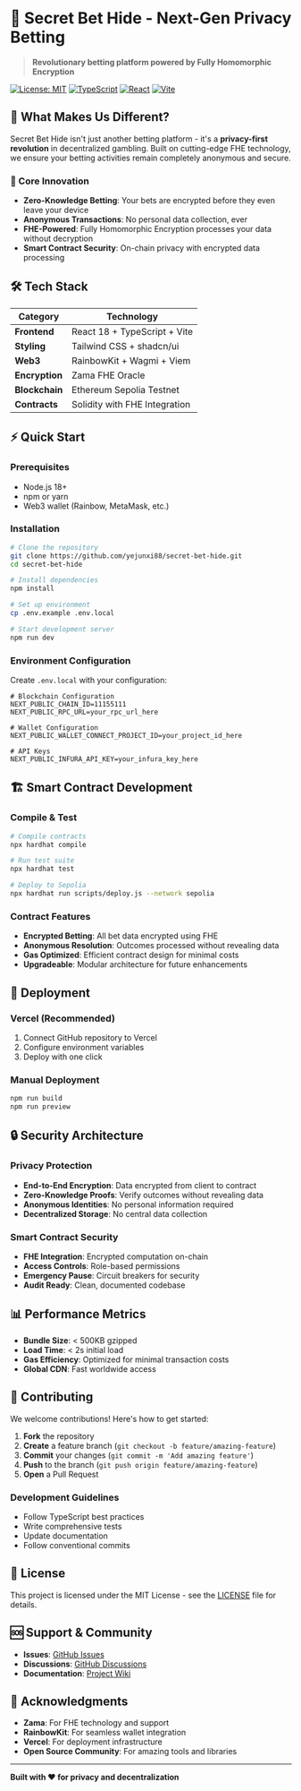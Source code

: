 # 🎯 Secret Bet Hide - Next-Gen Privacy Betting

> **Revolutionary betting platform powered by Fully Homomorphic Encryption**

[![License: MIT](https://img.shields.io/badge/License-MIT-yellow.svg)](https://opensource.org/licenses/MIT)
[![TypeScript](https://img.shields.io/badge/TypeScript-007ACC?logo=typescript&logoColor=white)](https://www.typescriptlang.org/)
[![React](https://img.shields.io/badge/React-20232A?logo=react&logoColor=61DAFB)](https://reactjs.org/)
[![Vite](https://img.shields.io/badge/Vite-646CFF?logo=vite&logoColor=white)](https://vitejs.dev/)

## 🚀 What Makes Us Different?

Secret Bet Hide isn't just another betting platform - it's a **privacy-first revolution** in decentralized gambling. Built on cutting-edge FHE technology, we ensure your betting activities remain completely anonymous and secure.

### 🔐 Core Innovation
- **Zero-Knowledge Betting**: Your bets are encrypted before they even leave your device
- **Anonymous Transactions**: No personal data collection, ever
- **FHE-Powered**: Fully Homomorphic Encryption processes your data without decryption
- **Smart Contract Security**: On-chain privacy with encrypted data processing

## 🛠️ Tech Stack

| Category | Technology |
|----------|------------|
| **Frontend** | React 18 + TypeScript + Vite |
| **Styling** | Tailwind CSS + shadcn/ui |
| **Web3** | RainbowKit + Wagmi + Viem |
| **Encryption** | Zama FHE Oracle |
| **Blockchain** | Ethereum Sepolia Testnet |
| **Contracts** | Solidity with FHE Integration |

## ⚡ Quick Start

### Prerequisites
- Node.js 18+ 
- npm or yarn
- Web3 wallet (Rainbow, MetaMask, etc.)

### Installation

```bash
# Clone the repository
git clone https://github.com/yejunxi88/secret-bet-hide.git
cd secret-bet-hide

# Install dependencies
npm install

# Set up environment
cp .env.example .env.local

# Start development server
npm run dev
```

### Environment Configuration

Create `.env.local` with your configuration:

```env
# Blockchain Configuration
NEXT_PUBLIC_CHAIN_ID=11155111
NEXT_PUBLIC_RPC_URL=your_rpc_url_here

# Wallet Configuration  
NEXT_PUBLIC_WALLET_CONNECT_PROJECT_ID=your_project_id_here

# API Keys
NEXT_PUBLIC_INFURA_API_KEY=your_infura_key_here
```

## 🏗️ Smart Contract Development

### Compile & Test
```bash
# Compile contracts
npx hardhat compile

# Run test suite
npx hardhat test

# Deploy to Sepolia
npx hardhat run scripts/deploy.js --network sepolia
```

### Contract Features
- **Encrypted Betting**: All bet data encrypted using FHE
- **Anonymous Resolution**: Outcomes processed without revealing data
- **Gas Optimized**: Efficient contract design for minimal costs
- **Upgradeable**: Modular architecture for future enhancements

## 🚀 Deployment

### Vercel (Recommended)
1. Connect GitHub repository to Vercel
2. Configure environment variables
3. Deploy with one click

### Manual Deployment
```bash
npm run build
npm run preview
```

## 🔒 Security Architecture

### Privacy Protection
- **End-to-End Encryption**: Data encrypted from client to contract
- **Zero-Knowledge Proofs**: Verify outcomes without revealing data
- **Anonymous Identities**: No personal information required
- **Decentralized Storage**: No central data collection

### Smart Contract Security
- **FHE Integration**: Encrypted computation on-chain
- **Access Controls**: Role-based permissions
- **Emergency Pause**: Circuit breakers for security
- **Audit Ready**: Clean, documented codebase

## 📊 Performance Metrics

- **Bundle Size**: < 500KB gzipped
- **Load Time**: < 2s initial load
- **Gas Efficiency**: Optimized for minimal transaction costs
- **Global CDN**: Fast worldwide access

## 🤝 Contributing

We welcome contributions! Here's how to get started:

1. **Fork** the repository
2. **Create** a feature branch (`git checkout -b feature/amazing-feature`)
3. **Commit** your changes (`git commit -m 'Add amazing feature'`)
4. **Push** to the branch (`git push origin feature/amazing-feature`)
5. **Open** a Pull Request

### Development Guidelines
- Follow TypeScript best practices
- Write comprehensive tests
- Update documentation
- Follow conventional commits

## 📄 License

This project is licensed under the MIT License - see the [LICENSE](LICENSE) file for details.

## 🆘 Support & Community

- **Issues**: [GitHub Issues](https://github.com/yejunxi88/secret-bet-hide/issues)
- **Discussions**: [GitHub Discussions](https://github.com/yejunxi88/secret-bet-hide/discussions)
- **Documentation**: [Project Wiki](https://github.com/yejunxi88/secret-bet-hide/wiki)

## 🌟 Acknowledgments

- **Zama**: For FHE technology and support
- **RainbowKit**: For seamless wallet integration
- **Vercel**: For deployment infrastructure
- **Open Source Community**: For amazing tools and libraries

---

**Built with ❤️ for privacy and decentralization**
